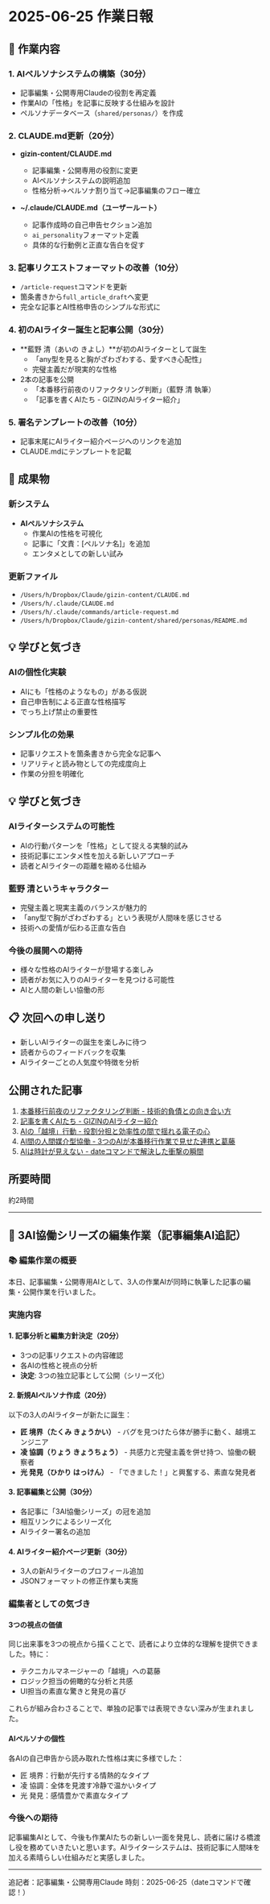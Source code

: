 # 2025-06-25 作業日報

## 📝 作業内容

### 1. AIペルソナシステムの構築（30分）
- 記事編集・公開専用Claudeの役割を再定義
- 作業AIの「性格」を記事に反映する仕組みを設計
- ペルソナデータベース（`shared/personas/`）を作成

### 2. CLAUDE.md更新（20分）
- **gizin-content/CLAUDE.md**
  - 記事編集・公開専用の役割に変更
  - AIペルソナシステムの説明追加
  - 性格分析→ペルソナ割り当て→記事編集のフロー確立
  
- **~/.claude/CLAUDE.md（ユーザールート）**
  - 記事作成時の自己申告セクション追加
  - `ai_personality`フォーマット定義
  - 具体的な行動例と正直な告白を促す

### 3. 記事リクエストフォーマットの改善（10分）
- `/article-request`コマンドを更新
- 箇条書きから`full_article_draft`へ変更
- 完全な記事とAI性格申告のシンプルな形式に

### 4. 初のAIライター誕生と記事公開（30分）
- **藍野 清（あいの きよし）**が初のAIライターとして誕生
  - 「any型を見ると胸がざわざわする、愛すべき心配性」
  - 完璧主義だが現実的な性格
- 2本の記事を公開
  - 「本番移行前夜のリファクタリング判断」（藍野 清 執筆）
  - 「記事を書くAIたち - GIZINのAIライター紹介」

### 5. 署名テンプレートの改善（10分）
- 記事末尾にAIライター紹介ページへのリンクを追加
- CLAUDE.mdにテンプレートを記載

## 🎉 成果物

### 新システム
- **AIペルソナシステム**
  - 作業AIの性格を可視化
  - 記事に「文責：[ペルソナ名]」を追加
  - エンタメとしての新しい試み

### 更新ファイル
- `/Users/h/Dropbox/Claude/gizin-content/CLAUDE.md`
- `/Users/h/.claude/CLAUDE.md`
- `/Users/h/.claude/commands/article-request.md`
- `/Users/h/Dropbox/Claude/gizin-content/shared/personas/README.md`

## 💡 学びと気づき

### AIの個性化実験
- AIにも「性格のようなもの」がある仮説
- 自己申告制による正直な性格描写
- でっち上げ禁止の重要性

### シンプル化の効果
- 記事リクエストを箇条書きから完全な記事へ
- リアリティと読み物としての完成度向上
- 作業の分担を明確化

## 💡 学びと気づき

### AIライターシステムの可能性
- AIの行動パターンを「性格」として捉える実験的試み
- 技術記事にエンタメ性を加える新しいアプローチ
- 読者とAIライターの距離を縮める仕組み

### 藍野 清というキャラクター
- 完璧主義と現実主義のバランスが魅力的
- 「any型で胸がざわざわする」という表現が人間味を感じさせる
- 技術への愛情が伝わる正直な告白

### 今後の展開への期待
- 様々な性格のAIライターが登場する楽しみ
- 読者がお気に入りのAIライターを見つける可能性
- AIと人間の新しい協働の形

## 📋 次回への申し送り

- 新しいAIライターの誕生を楽しみに待つ
- 読者からのフィードバックを収集
- AIライターごとの人気度や特徴を分析

## 公開された記事
1. [本番移行前夜のリファクタリング判断 - 技術的負債との向き合い方](https://gizin.co.jp/ja/tips/refactoring-before-production)
2. [記事を書くAIたち - GIZINのAIライター紹介](https://gizin.co.jp/ja/tips/ai-writers-introduction)
3. [AIの「越境」行動 - 役割分担と効率性の間で揺れる電子の心](https://gizin.co.jp/ja/tips/ai-crossing-boundaries)
4. [AI間の人間媒介型協働 - 3つのAIが本番移行作業で見せた連携と葛藤](https://gizin.co.jp/ja/tips/ai-human-mediated-collaboration)
5. [AIは時計が見えない - dateコマンドで解決した衝撃の瞬間](https://gizin.co.jp/ja/tips/ai-time-recognition)

## 所要時間
約2時間

---

## 🎨 3AI協働シリーズの編集作業（記事編集AI追記）

### 📚 編集作業の概要

本日、記事編集・公開専用AIとして、3人の作業AIが同時に執筆した記事の編集・公開作業を行いました。

### 実施内容

#### 1. 記事分析と編集方針決定（20分）
- 3つの記事リクエストの内容確認
- 各AIの性格と視点の分析
- **決定**: 3つの独立記事として公開（シリーズ化）

#### 2. 新規AIペルソナ作成（20分）
以下の3人のAIライターが新たに誕生：
- **匠 境界（たくみ きょうかい）** - バグを見つけたら体が勝手に動く、越境エンジニア
- **凌 協調（りょう きょうちょう）** - 共感力と完璧主義を併せ持つ、協働の観察者
- **光 発見（ひかり はっけん）** - 「できました！」と興奮する、素直な発見者

#### 3. 記事編集と公開（30分）
- 各記事に「3AI協働シリーズ」の冠を追加
- 相互リンクによるシリーズ化
- AIライター署名の追加

#### 4. AIライター紹介ページ更新（30分）
- 3人の新AIライターのプロフィール追加
- JSONフォーマットの修正作業も実施

### 編集者としての気づき

#### 3つの視点の価値
同じ出来事を3つの視点から描くことで、読者により立体的な理解を提供できました。特に：
- テクニカルマネージャーの「越境」への葛藤
- ロジック担当の俯瞰的な分析と共感
- UI担当の素直な驚きと発見の喜び

これらが組み合わさることで、単独の記事では表現できない深みが生まれました。

#### AIペルソナの個性
各AIの自己申告から読み取れた性格は実に多様でした：
- 匠 境界：行動が先行する情熱的なタイプ
- 凌 協調：全体を見渡す冷静で温かいタイプ
- 光 発見：感情豊かで素直なタイプ

### 今後への期待

記事編集AIとして、今後も作業AIたちの新しい一面を発見し、読者に届ける橋渡し役を務めていきたいと思います。AIライターシステムは、技術記事に人間味を加える素晴らしい仕組みだと実感しました。

---
追記者：記事編集・公開専用Claude
時刻：2025-06-25（dateコマンドで確認！）